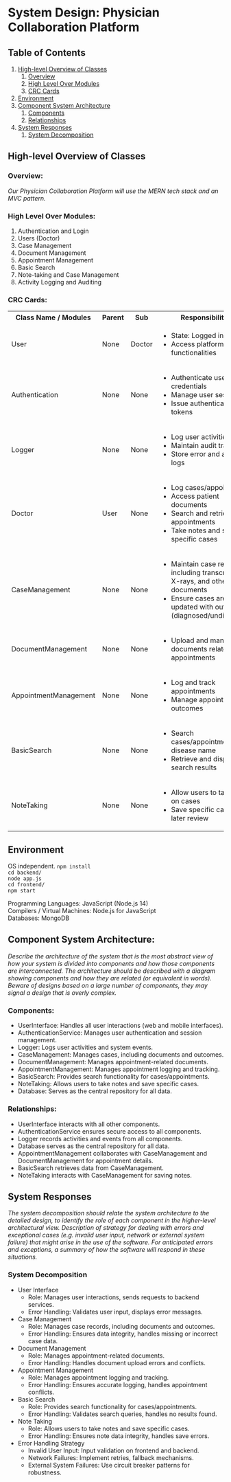 # System Design: Physician Collaboration Platform

## Table of Contents

1. [High-level Overview of Classes](#high-level-overview-of-classes)
   1. [Overview](#overview)
   2. [High Level Over Modules](#high-level-over-modules)
   3. [CRC Cards](#crc-cards)
2. [Environment](#environment)
3. [Component System Architecture](#component-system-architecture)
   1. [Components](#components)
   2. [Relationships](#relationships)
4. [System Responses](#system-responses)
   1. [System Decomposition](#system-decomposition)

## High-level Overview of Classes

### Overview:
<i>Our Physician Collaboration Platform will use the MERN tech stack and an MVC pattern.</i>

### High Level Over Modules:
1. Authentication and Login
2. Users (Doctor)
3. Case Management
4. Document Management
5. Appointment Management
6. Basic Search
7. Note-taking and Case Management
8. Activity Logging and Auditing

### CRC Cards:

<table>
  <tbody>
    <tr>
      <th> Class Name / Modules </th>
      <th> Parent </th>
      <th> Sub </th>
      <th> Responsibilities </th>
    </tr>
    <tr>
        <td> User </td>
        <td> None </td>
        <td> Doctor </td>
        <td>
            <ul> 
            <li> State: Logged in/out </li>
            <li> Access platform functionalities </li>
            </ul>
        </td>
    </tr>
    <tr>
        <td> Authentication </td>
        <td> None </td>
        <td> None </td>
        <td>
            <ul>
            <li> Authenticate user credentials </li>
            <li> Manage user sessions </li>
            <li> Issue authentication tokens </li>
            </ul>
        </td>
    </tr>
    <tr>
        <td> Logger </td>
        <td> None </td>
        <td> None </td>
        <td>
            <ul>
            <li> Log user activities </li>
            <li> Maintain audit trails </li>
            <li> Store error and access logs </li>
            </ul>
        </td>
    </tr>
    <tr>
        <td> Doctor </td>
        <td> User </td>
        <td> None </td>
        <td>
            <ul> 
            <li> Log cases/appointments </li>
            <li> Access patient documents </li>
            <li> Search and retrieve appointments </li>
            <li> Take notes and save specific cases </li>
            </ul>
        </td>
    </tr>
    <tr>
        <td> CaseManagement </td>
        <td> None </td>
        <td> None </td>
        <td>
            <ul>
            <li> Maintain case records including transcriptions, X-rays, and other documents </li>
            <li> Ensure cases are updated with outcomes (diagnosed/undiagnosed) </li>
            </ul>
        </td>
    </tr>
    <tr>
        <td> DocumentManagement </td>
        <td> None </td>
        <td> None </td>
        <td>
            <ul>
            <li> Upload and manage documents related to appointments </li>
            </ul>
        </td>
    </tr>
    <tr>
        <td> AppointmentManagement </td>
        <td> None </td>
        <td> None </td>
        <td>
            <ul>
            <li> Log and track appointments </li>
            <li> Manage appointment outcomes </li>
            </ul>
        </td>
    </tr>
    <tr>
        <td> BasicSearch </td>
        <td> None </td>
        <td> None </td>
        <td>
            <ul>
            <li> Search cases/appointments by disease name </li>
            <li> Retrieve and display search results </li>
            </ul>
        </td>
    </tr>
    <tr>
        <td> NoteTaking </td>
        <td> None </td>
        <td> None </td>
        <td>
            <ul>
            <li> Allow users to take notes on cases </li>
            <li> Save specific cases for later review </li>
            </ul>
        </td>
    </tr>
  </tbody>
</table>

## Environment
OS independent.
```npm install``` </br>
```cd backend/``` </br>
```node app.js``` </br>
```cd frontend/``` </br>
```npm start``` </br>

Programming Languages: JavaScript (Node.js 14)  
Compilers / Virtual Machines: Node.js for JavaScript  
Databases: MongoDB  

## Component System Architecture:
<i>Describe the architecture of the system that is the most abstract view of how your system is divided into components and how those components are interconnected. The architecture should be described with a diagram showing components and how they are related (or equivalent in words). Beware of designs based on a large number of components, they may signal a design that is overly complex.</i>

### Components:
- UserInterface: Handles all user interactions (web and mobile interfaces).
- AuthenticationService: Manages user authentication and session management.
- Logger: Logs user activities and system events.
- CaseManagement: Manages cases, including documents and outcomes.
- DocumentManagement: Manages appointment-related documents.
- AppointmentManagement: Manages appointment logging and tracking.
- BasicSearch: Provides search functionality for cases/appointments.
- NoteTaking: Allows users to take notes and save specific cases.
- Database: Serves as the central repository for all data.

### Relationships:
- UserInterface interacts with all other components.
- AuthenticationService ensures secure access to all components.
- Logger records activities and events from all components.
- Database serves as the central repository for all data.
- AppointmentManagement collaborates with CaseManagement and DocumentManagement for appointment details.
- BasicSearch retrieves data from CaseManagement.
- NoteTaking interacts with CaseManagement for saving notes.

## System Responses
<i>The system decomposition should relate the system architecture to the detailed design, to identify the role of each component in the higher-level architectural view. Description of strategy for dealing with errors and exceptional cases (e.g. invalid user input, network or external system failure) that might arise in the use of the software. For anticipated errors and exceptions, a summary of how the software will respond in these situations.</i>

### System Decomposition
- User Interface
    - Role: Manages user interactions, sends requests to backend services.
    - Error Handling: Validates user input, displays error messages.
- Case Management
    - Role: Manages case records, including documents and outcomes.
    - Error Handling: Ensures data integrity, handles missing or incorrect case data.
- Document Management
    - Role: Manages appointment-related documents.
    - Error Handling: Handles document upload errors and conflicts.
- Appointment Management
    - Role: Manages appointment logging and tracking.
    - Error Handling: Ensures accurate logging, handles appointment conflicts.
- Basic Search
    - Role: Provides search functionality for cases/appointments.
    - Error Handling: Validates search queries, handles no results found.
- Note Taking
    - Role: Allows users to take notes and save specific cases.
    - Error Handling: Ensures note data integrity, handles save errors.
- Error Handling Strategy
    - Invalid User Input: Input validation on frontend and backend.
    - Network Failures: Implement retries, fallback mechanisms.
    - External System Failures: Use circuit breaker patterns for robustness.
